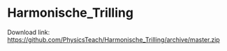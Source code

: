 # Harmonische_Trilling

Download link:
https://github.com/PhysicsTeach/Harmonische_Trilling/archive/master.zip
